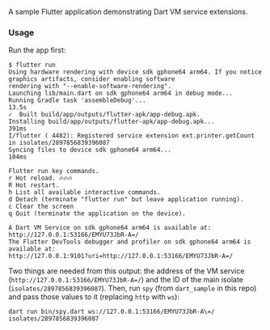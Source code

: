 A sample Flutter application demonstrating Dart VM service extensions.

### Usage

Run the app first:

```console
$ flutter run
Using hardware rendering with device sdk gphone64 arm64. If you notice graphics artifacts, consider enabling software
rendering with "--enable-software-rendering".
Launching lib/main.dart on sdk gphone64 arm64 in debug mode...
Running Gradle task 'assembleDebug'...                             13.5s
✓  Built build/app/outputs/flutter-apk/app-debug.apk.
Installing build/app/outputs/flutter-apk/app-debug.apk...          391ms
I/flutter ( 4482): Registered service extension ext.printer.getCount in isolates/2897856839396087
Syncing files to device sdk gphone64 arm64...                      104ms

Flutter run key commands.
r Hot reload. 🔥🔥🔥
R Hot restart.
h List all available interactive commands.
d Detach (terminate "flutter run" but leave application running).
c Clear the screen
q Quit (terminate the application on the device).

A Dart VM Service on sdk gphone64 arm64 is available at: http://127.0.0.1:53166/EMYU73JbR-A=/
The Flutter DevTools debugger and profiler on sdk gphone64 arm64 is available at:
http://127.0.0.1:9101?uri=http://127.0.0.1:53166/EMYU73JbR-A=/
```

Two things are needed from this output: the address of the VM service
(`http://127.0.0.1:53166/EMYU73JbR-A=/`) and the ID of the main isolate
(`isolates/2897856839396087`). Then, run `spy` (from `dart_sample` in this repo)
and pass those values to it (replacing `http` with `ws`):

```console
dart run bin/spy.dart ws://127.0.0.1:53166/EMYU73JbR-A\=/ isolates/2897856839396087
```
